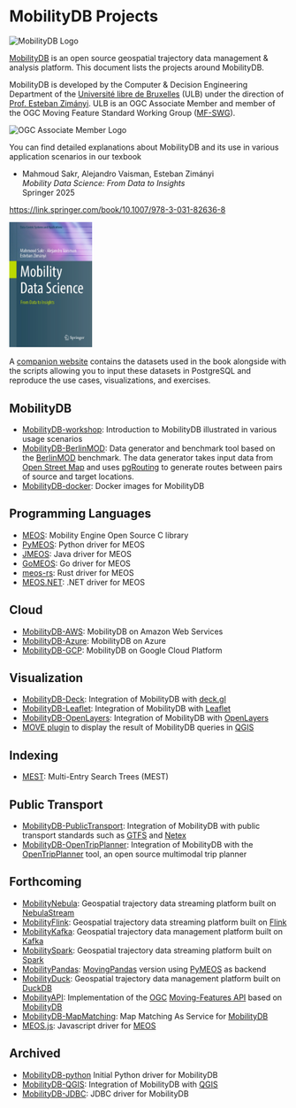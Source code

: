
MobilityDB Projects
===================

<img src="https://github.com/MobilityDB/MobilityDB/blob/master/doc/images/mobilitydb-logo.svg" width="200" alt="MobilityDB Logo" />
 
[MobilityDB](https://github.com/MobilityDB/MobilityDB) is an open source geospatial trajectory data management & analysis platform. This document lists the projects around MobilityDB.

MobilityDB is developed by the Computer & Decision Engineering Department of the [Université libre de Bruxelles](https://www.ulb.be/) (ULB) under the direction of [Prof. Esteban Zimányi](http://cs.ulb.ac.be/members/esteban/). ULB is an OGC Associate Member and member of the OGC Moving Feature Standard Working Group ([MF-SWG](https://www.ogc.org/projects/groups/movfeatswg)).

<img src="https://github.com/MobilityDB/MobilityDB/blob/master/doc/images/OGC_Associate_Member_3DR.png" width="100" alt="OGC Associate Member Logo" />

You can find detailed explanations about MobilityDB and its use in various application scenarios in our texbook

  * Mahmoud Sakr, Alejandro Vaisman, Esteban Zimányi<br>
    *Mobility Data Science: From Data to Insights*<br>
    Springer 2025

https://link.springer.com/book/10.1007/978-3-031-82636-8

<img src="https://github.com/MobilityDB/MobilityDataScienceBook/blob/main/978-3-031-82636-8.webp" width="150" alt="Mobility Data Science Book" />

A [companion website](https://github.com/MobilityDB/MobilityDataScienceBook) contains the datasets used in the book alongside with the scripts allowing you to input these datasets in PostgreSQL and reproduce the use cases, visualizations, and exercises.

MobilityDB
----------

*   [MobilityDB-workshop](https://github.com/MobilityDB/MobilityDB-workshop): Introduction to MobilityDB illustrated in various usage scenarios
*   [MobilityDB-BerlinMOD](https://github.com/MobilityDB/MobilityDB-BerlinMOD): Data generator and benchmark tool based on the [BerlinMOD](https://secondo-database.github.io/BerlinMOD/BerlinMOD.html) benchmark. The data generator takes input data from [Open Street Map](https://www.openstreetmap.org/) and uses [pgRouting](https://pgrouting.org/) to generate routes between pairs of source and target locations.
*   [MobilityDB-docker](https://github.com/MobilityDB/MobilityDB-docker): Docker images for MobilityDB

Programming Languages
----------------------

*   [MEOS](https://libmeos.org): Mobility Engine Open Source C library
*   [PyMEOS](https://github.com/MobilityDB/PyMEOS): Python driver for MEOS
*   [JMEOS](https://github.com/MobilityDB/JMEOS): Java driver for MEOS
*   [GoMEOS](https://github.com/MobilityDB/GoMEOS): Go driver for MEOS
*   [meos-rs](https://github.com/MobilityDB/meos-rs): Rust driver for MEOS
*   [MEOS.NET](https://github.com/MobilityDB/MEOS.NET): .NET driver for MEOS

Cloud
-----

*   [MobilityDB-AWS](https://github.com/MobilityDB/MobilityDB-AWS): MobilityDB on Amazon Web Services
*   [MobilityDB-Azure](https://github.com/MobilityDB/MobilityDB-Azure): MobilityDB on Azure
*   [MobilityDB-GCP](https://github.com/MobilityDB/MobilityDB-GCP): MobilityDB on Google Cloud Platform

Visualization
-------------

*   [MobilityDB-Deck](https://github.com/MobilityDB/MobilityDB-Deck): Integration of MobilityDB with [deck.gl](https://deck.gl/)
*   [MobilityDB-Leaflet](https://github.com/MobilityDB/MobilityDB-Leaflet): Integration of MobilityDB with [Leaflet](https://leafletjs.com/)
*   [MobilityDB-OpenLayers](https://github.com/MobilityDB/MobilityDB-OpenLayers): Integration of MobilityDB with [OpenLayers](https://openlayers.org/)
*   [MOVE plugin](https://github.com/MobilityDB/move) to display the result of MobilityDB queries in [QGIS](https://qgis.org/)

Indexing
--------

*   [MEST](https://github.com/MobilityDB/mest): Multi-Entry Search Trees (MEST)

Public Transport
----------------

*   [MobilityDB-PublicTransport](https://github.com/MobilityDB/MobilityDB-PublicTransport): Integration of MobilityDB with public transport standards such as [GTFS](https://gtfs.org/) and [Netex](https://netex-cen.eu/)
*   [MobilityDB-OpenTripPlanner](https://github.com/MobilityDB/MobilityDB-OpenTripPlanner): Integration of MobilityDB with the [OpenTripPlanner](https://www.opentripplanner.org/) tool, an open source multimodal trip planner

Forthcoming
-----------

*   [MobilityNebula](https://github.com/MobilityDB/MobilityNebula): Geospatial trajectory data streaming platform built on [NebulaStream](https://nebula.stream/)
*   [MobilityFlink](https://github.com/MobilityDB/MobilityFlink): Geospatial trajectory data streaming platform built on [Flink](https://flink.apache.org/)
*   [MobilityKafka](https://github.com/MobilityDB/MobilityKafka): Geospatial trajectory data management platform built on [Kafka](https://kafka.apache.org/)
*   [MobilitySpark](https://github.com/MobilityDB/MobilitySpark): Geospatial trajectory data streaming platform built on [Spark](https://spark.apache.org/)
*   [MobilityPandas](https://github.com/MobilityDB/MobilityPandas): [MovingPandas](https://movingpandas.org/) version using  [PyMEOS](https://github.com/MobilityDB/PyMEOS) as backend
*   [MobilityDuck](https://github.com/MobilityDB/MobilityDuck): Geospatial trajectory data management platform built on [DuckDB](https://duckdb.org/)
*   [MobilityAPI](https://github.com/MobilityDB/MobilityAPI): Implementation of the [OGC](https://www.ogc.org/) [Moving-Features API](https://ogcapi.ogc.org/movingfeatures/overview.html) based on [MobilityDB](https://github.com/MobilityDB/MobilityDB)
*   [MobilityDB-MapMatching](https://github.com/MobilityDB/MobilityDB-MapMatching): Map Matching As Service for [MobilityDB](https://github.com/MobilityDB/MobilityDB)
*   [MEOS.js](https://github.com/MobilityDB/MEOS.js): Javascript driver for [MEOS](https://libmeos.org/)


Archived 
--------

*   [MobilityDB-python](https://github.com/MobilityDB/MobilityDB-python) Initial Python driver for MobilityDB
*   [MobilityDB-QGIS](https://github.com/MobilityDB/MobilityDB-QGIS): Integration of MobilityDB with [QGIS](https://qgis.org/)
*   [MobilityDB-JDBC](https://github.com/MobilityDB/MobilityDB-JDBC): JDBC driver for MobilityDB
